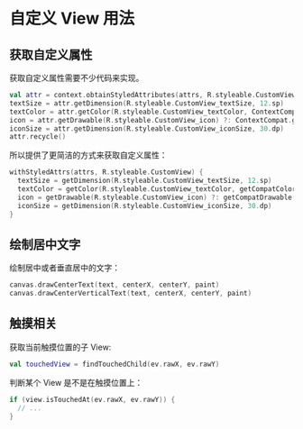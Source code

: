 # 自定义 View 用法

## 获取自定义属性

获取自定义属性需要不少代码来实现。

```kotlin
val attr = context.obtainStyledAttributes(attrs, R.styleable.CustomView, 0, 0)
textSize = attr.getDimension(R.styleable.CustomView_textSize, 12.sp)
textColor = attr.getColor(R.styleable.CustomView_textColor, ContextCompat.getColor(context, R.color.text_normal))
icon = attr.getDrawable(R.styleable.CustomView_icon) ?: ContextCompat.getDrawable(context, R.drawable.default_icon)
iconSize = attr.getDimension(R.styleable.CustomView_iconSize, 30.dp)
attr.recycle()
```

所以提供了更简洁的方式来获取自定义属性：

```kotlin
withStyledAttrs(attrs, R.styleable.CustomView) {
  textSize = getDimension(R.styleable.CustomView_textSize, 12.sp)
  textColor = getColor(R.styleable.CustomView_textColor, getCompatColor(R.color.text_normal))
  icon = getDrawable(R.styleable.CustomView_icon) ?: getCompatDrawable(R.drawable.default_icon)
  iconSize = getDimension(R.styleable.CustomView_iconSize, 30.dp)
}
```

## 绘制居中文字

绘制居中或者垂直居中的文字：

```kotlin
canvas.drawCenterText(text, centerX, centerY, paint)
canvas.drawCenterVerticalText(text, centerX, centerY, paint)
```

## 触摸相关

获取当前触摸位置的子 View:

```kotlin
val touchedView = findTouchedChild(ev.rawX, ev.rawY)
```

判断某个 View 是不是在触摸位置上：
```kotlin
if (view.isTouchedAt(ev.rawX, ev.rawY)) {
  // ...
}
```